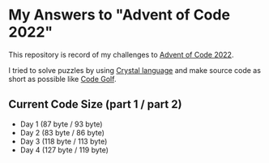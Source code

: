 # My Answers to "Advent of Code 2022"

This repository is record of my challenges to [Advent of Code 2022](https://adventofcode.com/2022).

I tried to solve puzzles by using [Crystal language](https://crystal-lang.org/) and make source code as short as possible like [Code Golf](https://en.wikipedia.org/wiki/Code_golf).

## Current Code Size (part 1 / part 2)

- Day  1 (87 byte / 93 byte)
- Day  2 (83 byte / 86 byte)
- Day  3 (118 byte / 113 byte)
- Day  4 (127 byte / 119 byte)
